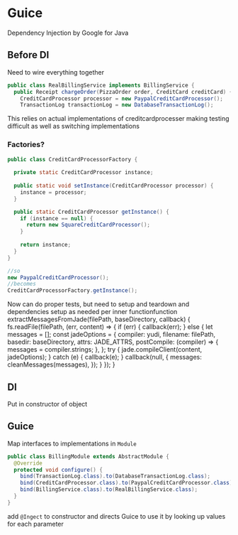 # Guice

Dependency Injection by Google for Java

## Before DI

Need to wire everything together 

```java
public class RealBillingService implements BillingService {
  public Receipt chargeOrder(PizzaOrder order, CreditCard creditCard) {
    CreditCardProcessor processor = new PaypalCreditCardProcessor();
    TransactionLog transactionLog = new DatabaseTransactionLog();
```

This relies on actual implementations of creditcardprocesser making testing difficult as well as switching implementations

### Factories?

```java
public class CreditCardProcessorFactory {
  
  private static CreditCardProcessor instance;
  
  public static void setInstance(CreditCardProcessor processor) {
    instance = processor;
  }

  public static CreditCardProcessor getInstance() {
    if (instance == null) {
      return new SquareCreditCardProcessor();
    }
    
    return instance;
  }
}
```

```java
//so
new PaypalCreditCardProcessor();
//becomes
CreditCardProcessorFactory.getInstance();
```

Now can do proper tests, but need to setup and teardown and dependencies setup as needed per inner functionfunction extractMessagesFromJade(filePath, baseDirectory, callback) {
  fs.readFile(filePath, (err, content) => {
    if (err) {
      callback(err);
    } else {
      let messages = [];
      const jadeOptions = {
        compiler: yudi,
        filename: filePath,
        basedir: baseDirectory,
        attrs: JADE_ATTRS,
        postCompile: (compiler) => {
          messages = compiler.strings;
        },
      };
      try {
        jade.compileClient(content, jadeOptions);
      } catch (e) {
        callback(e);
      }
      callback(null, {
        messages: cleanMessages(messages),
      });
    }
  });
}

## DI

Put in constructor of object 

## Guice

Map interfaces to implementations in `Module`

```java
public class BillingModule extends AbstractModule {
  @Override 
  protected void configure() {
    bind(TransactionLog.class).to(DatabaseTransactionLog.class);
    bind(CreditCardProcessor.class).to(PaypalCreditCardProcessor.class);
    bind(BillingService.class).to(RealBillingService.class);
  }
}		
```

add `@Ingect` to constructor and directs Guice to use it by looking up values for each parameter